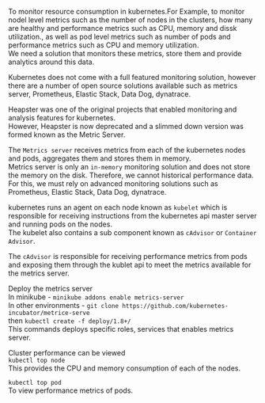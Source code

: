 
To monitor resource consumption in kubernetes.For Example, to monitor nodel level metrics such as the number of nodes in the clusters, how many are healthy and performance metrics such as CPU, memory and dissk utilization., as well as pod level metrics such as number of pods and performance metrics such as CPU and memory utilization.   
We need a solution that monitors these metrics, store them and provide analytics around this data.  

Kubernetes does not come with a full featured monitoring solution, however there are a number of open source solutions available such as metrics server, Prometheus, Elastic Stack, Data Dog, dynatrace.  

Heapster was one of the original projects that enabled monitoring and analysis features for kubernetes.   
However, Heapster is now deprecated and a slimmed down version was formed known as the Metric Server.   

The `Metrics server` receives metrics from each of the kubernetes nodes and pods, aggregates them and stores them in memory.  
Metrics server is only an `in-memory` monitoring solution and does not store the memory on the disk. Therefore, we cannot historical performance data. For this, we must rely on advanced monitoring solutions such as Prometheus, Elastic Stack, Data Dog, dynatrace.   

kubernetes runs an agent on each node known as `kubelet` which is responsible for receiving instructions from the kubernetes api master server and running pods on the nodes.  
The kubelet also contains a sub component known as `cAdvisor` or `Container Advisor`.   

The `cAdvisor` is responsible for receiving performance metrics from pods and exposing them through the kublet api to meet the metrics available for the metrics server.  

Deploy the metrics server   
In minikube - `minikube addons enable metrics-server`  
In other environments - `git clone https://github.com/kubernetes-incubator/metrice-serve`  
        then `kubectl create -f deploy/1.8+/`  
        This commands deploys specific roles, services that enables metrics server.  

Cluster performance can be viewed  
`kubectl top node`   
This provides the CPU and memory consumption of each of the nodes.   

`kubectl top pod`  
To view performance metrics of pods.  








